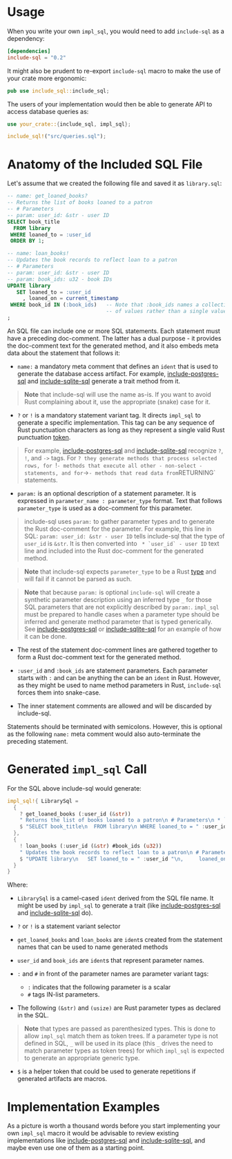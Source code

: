 # Usage

When you write your own `impl_sql`, you would need to add `include-sql` as a dependency:

```toml
[dependencies]
include-sql = "0.2"
```

It might also be prudent to re-export `include-sql` macro to make the use of your crate more ergonomic:

```rust
pub use include_sql::include_sql;
```

The users of your implementation would then be able to generate API to access database queries as:

```rust
use your_crate::{include_sql, impl_sql};

include_sql!("src/queries.sql");
```

# Anatomy of the Included SQL File

Let's assume that we created the following file and saved it as `library.sql`:

```sql
-- name: get_loaned_books?
-- Returns the list of books loaned to a patron
-- # Parameters
-- param: user_id: &str - user ID
SELECT book_title 
  FROM library 
 WHERE loaned_to = :user_id 
 ORDER BY 1;

-- name: loan_books!
-- Updates the book records to reflect loan to a patron
-- # Parameters
-- param: user_id: &str - user ID
-- param: book_ids: u32 - book IDs
UPDATE library 
   SET loaned_to = :user_id
     , loaned_on = current_timestamp 
 WHERE book_id IN (:book_ids)   -- Note that :book_ids names a collection
                                -- of values rather than a single value
;
```

An SQL file can include one or more SQL statements. Each statement must have a preceding doc-comment. The latter has a dual purpose - it provides the doc-comment text for the generated method, and it also embeds meta data about the statement that follows it:

* `name:` a mandatory meta comment that defines an `ident` that is used to generate the database access artifact. For example, [include-postgres-sql][1] and [include-sqlite-sql][2] generate a trait method from it.

> **Note** that include-sql will use the name as-is. If you want to avoid Rust complaining about it, use the appropriate (snake) case for it.

* `?` or `!` is a mandatory statement variant tag. It directs `impl_sql` to generate a specific implementation. This tag can be any sequence of Rust punctuation characters as long as they represent a single valid Rust punctuation [token][4].

> For example, [include-postgres-sql][1] and [include-sqlite-sql][2] recognize `?`, `!`, and `->` tags. For `? they generate methods that process selected rows, for `!` - methods that execute all other - non-select - statements, and for `->` - methods that read data from `RETURNING` statements.

* `param:` is an optional description of a statement parameter. It is expressed in `parameter_name : parameter_type` format. Text that follows `parameter_type` is used as a doc-comment for this parameter.

> include-sql uses `param:` to gather parameter types and to generate the Rust doc-comment for the parameter. For example, this line in SQL: `param: user_id: &str - user ID` tells include-sql that the type of `user_id` is `&str`. It is then converted into `` * `user_id` - user ID`` text line and included into the Rust doc-comment for the generated method.

> **Note** that include-sql expects `parameter_type` to be a Rust [type][3] and will fail if it cannot be parsed as such.

> **Note** that because `param:` is optional `include-sql` will create a synthetic parameter description using an inferred type `_` for those SQL parameters that are not explicitly described by `param:`. `impl_sql` must be prepared to handle cases when a parameter type should be inferred and generate method parameter that is typed generically. See [include-postgres-sql][1] or [include-sqlite-sql][2] for an example of how it can be done.

* The rest of the statement doc-comment lines are gathered together to form a Rust doc-comment text for the generated method.

* `:user_id` and `:book_ids` are statement parameters. Each parameter starts with `:` and can be anything the can be an `ident` in Rust. However, as they might be used to name method parameters in Rust, `include-sql` forces them into snake-case.

* The inner statement comments are allowed and will be discarded by include-sql.

Statements should be terminated with semicolons. However, this is optional as the following `name:` meta comment would also auto-terminate the preceding statement.

# Generated `impl_sql` Call

For the SQL above include-sql would generate:

```rust
impl_sql!{ LibrarySql =
  {
    ? get_loaned_books (:user_id (&str)) 
    " Returns the list of books loaned to a patron\n # Parameters\n * `user_id` - user ID"
    $ "SELECT book_title\n  FROM library\n WHERE loaned_to = " :user_id "\n ORDER BY 1"
  },
  {
    ! loan_books (:user_id (&str) #book_ids (u32)) 
    " Updates the book records to reflect loan to a patron\n # Parameters\n * `user_id` - user ID\n * `book_ids` - book IDs"
    $ "UPDATE library\n   SET loaned_to = " :user_id "\n,     loaned_on = current_timestamp\n WHERE book_id IN (" #book_ids ")"
  }
}
```

Where:

* `LibrarySql` is a camel-cased `ident` derived from the SQL file name. It might be used by `impl_sql` to generate a trait (like [include-postgres-sql][1] and [include-sqlite-sql][2] do).

* `?` or `!` is a statement variant selector

* `get_loaned_books` and `loan_books` are `ident`s created from the statement names that can be used to name generated methods

* `user_id` and `book_ids` are `ident`s that represent parameter names.

* `:` and `#` in front of the parameter names are parameter variant tags:
  - `:` indicates that the following parameter is a scalar
  - `#` tags IN-list parameters.

* The following `(&str)` and `(usize)` are Rust parameter types as declared in the SQL.

> **Note** that types are passed as parenthesized types. This is done to allow `impl_sql` match them as token trees. If a parameter type is not defined in SQL, `_` will be used in its place (this `_` drives the need to match parameter types as token trees) for which `impl_sql` is expected to generate an appropriate generic type.

* `$` is a helper token that could be used to generate repetitions if generated artifacts are macros.

# Implementation Examples

As a picture is worth a thousand words before you start implementing your own `impl_sql` macro it would be advisable to review existing implementations like [include-postgres-sql][1] and [include-sqlite-sql][1], and maybe even use one of them as a starting point.

[1]: https://crates.io/crates/include-postgres-sql
[2]: https://crates.io/crates/include-sqlite-sql
[3]: https://docs.rs/syn/latest/syn/enum.Type.html
[4]: https://docs.rs/syn/latest/syn/macro.Token.html
